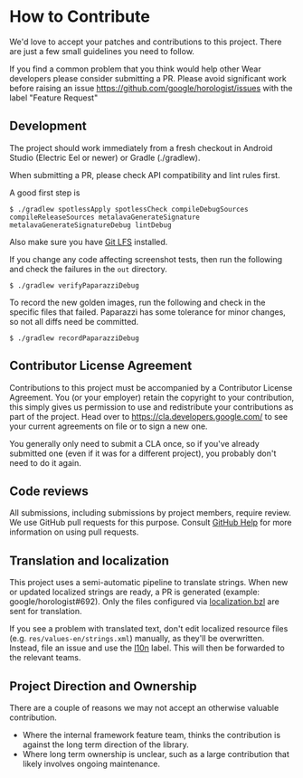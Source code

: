# How to Contribute

We'd love to accept your patches and contributions to this project. There are
just a few small guidelines you need to follow.

If you find a common problem that you think would help other Wear developers
please consider submitting a PR. Please avoid significant work before raising
an issue https://github.com/google/horologist/issues with the label "Feature Request"

## Development

The project should work immediately from a fresh checkout in Android Studio (Electric Eel or newer) or Gradle (./gradlew).

When submitting a PR, please check API compatibility and lint rules first.

A good first step is

```
$ ./gradlew spotlessApply spotlessCheck compileDebugSources compileReleaseSources metalavaGenerateSignature metalavaGenerateSignatureDebug lintDebug
```

Also make sure you have [Git LFS]([url](https://git-lfs.github.com/)) installed.

If you change any code affecting screenshot tests, then run the following and check the failures in the `out` directory.

```
$ ./gradlew verifyPaparazziDebug
```

To record the new golden images, run the following and check in the specific files that failed. Paparazzi has some tolerance for minor changes,
so not all diffs need be committed.

```
$ ./gradlew recordPaparazziDebug
```

## Contributor License Agreement

Contributions to this project must be accompanied by a Contributor License
Agreement. You (or your employer) retain the copyright to your contribution,
this simply gives us permission to use and redistribute your contributions as
part of the project. Head over to <https://cla.developers.google.com/> to see
your current agreements on file or to sign a new one.

You generally only need to submit a CLA once, so if you've already submitted one
(even if it was for a different project), you probably don't need to do it
again.

## Code reviews

All submissions, including submissions by project members, require review. We
use GitHub pull requests for this purpose. Consult
[GitHub Help](https://help.github.com/articles/about-pull-requests/) for more
information on using pull requests.

## Translation and localization

This project uses a semi-automatic pipeline to translate strings. When new or
updated localized strings are ready, a PR is generated (example:
google/horologist#692). Only the files configured via [localization.bzl](localization.bzl)
are sent for translation.

If you see a problem with translated text, don't edit localized resource files
(e.g. `res/values-en/strings.xml`) manually, as they'll be overwritten. Instead,
file an issue and use the [l10n](https://github.com/google/horologist/labels/l10n)
label. This will then be forwarded to the relevant teams.

## Project Direction and Ownership

There are a couple of reasons we may not accept an otherwise valuable
contribution.

- Where the internal framework feature team, thinks the contribution is against the
long term direction of the library.
- Where long term ownership is unclear, such as a large contribution that likely involves
ongoing maintenance.
